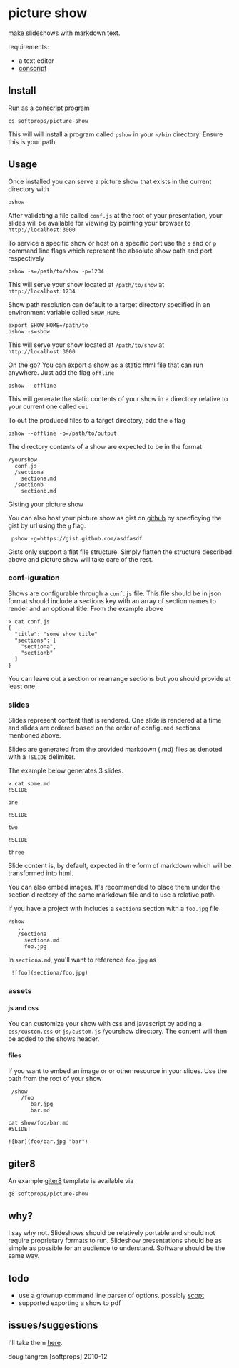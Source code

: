 # picture show

make slideshows with markdown text.

requirements:

- a text editor
- [conscript][cs]

## Install

Run as a [conscript][cs] program

    cs softprops/picture-show

This will will install a program called `pshow` in your `~/bin` directory. Ensure this is your path.

## Usage

Once installed you can serve a picture show that exists in the current directory with

    pshow

After validating a file called `conf.js` at the root of your presentation, your slides will be available for viewing by pointing your browser to `http://localhost:3000`

To service a specific show or host on a specific port use the `s` and or `p` command line flags which represent the absolute show path and port respectively

    pshow -s=/path/to/show -p=1234

This will serve your show located at `/path/to/show` at `http://localhost:1234`

Show path resolution can default to a target directory specified in an environment variable called `SHOW_HOME`

    export SHOW_HOME=/path/to
    pshow -s=show

This will serve your show located at `/path/to/show` at `http://localhost:3000`

On the go? You can export a show as a static html file that can run anywhere. Just add the flag `offline`

    pshow --offline

This will generate the static contents of your show in a directory relative to your current one called `out`

To out the produced files to a target directory, add the `o` flag

    pshow --offline -o=/path/to/output

The directory contents of a show are expected to be in the format

    /yourshow
      conf.js
      /sectiona
        sectiona.md
      /sectionb
        sectionb.md

Gisting your picture show

You can also host your picture show as gist on [github](http://gist.github.com) by specficying the gist by url using the `g` flag.

     pshow -g=https://gist.github.com/asdfasdf
     
Gists only support a flat file structure. Simply flatten the structure described above and picture show will take care of the rest.


### conf-iguration

Shows are configurable through a `conf.js` file. This file should be in json
format should include a sections key with an array of section names to render and an optional title. From the example above


    > cat conf.js
    {
      "title": "some show title"
      "sections": [
        "sectiona",
        "sectionb"
      ]
    }

You can leave out a section or rearrange sections but you should provide at least one.

### slides

Slides represent content that is rendered. One slide is rendered at a time and slides are ordered based on the order of configured sections mentioned above.

Slides are generated from the provided markdown (.md) files as denoted with
a `!SLIDE` delimiter.

The example below generates 3 slides.

    > cat some.md
    !SLIDE

    one

    !SLIDE

    two

    !SLIDE

    three

Slide content is, by default, expected in the form of markdown which will be transformed into html.

You can also embed images. It's recommended to place them under the section directory of the same markdown file and to use a relative path.

If you have a project with includes a `sectiona` section with a `foo.jpg` file

    /show
       ..
       /sectiona
         sectiona.md
         foo.jpg

In `sectiona.md`, you'll want to reference `foo.jpg` as

     ![foo](sectiona/foo.jpg)

### assets

#### js and css

You can customize your show with css and javascript by adding a `css/custom.css` or `js/custom.js` /yourshow directory. The content will then be added to the shows header.

#### files

If you want to embed an image or or other resource in your slides. Use the path from the root of your show

     /show
        /foo
           bar.jpg
           bar.md

    cat show/foo/bar.md
    #SLIDE!

    ![bar](foo/bar.jpg "bar")

## giter8

An example [giter8](http://github.com/n8han/giter8#readme) template is available via

    g8 softprops/picture-show

## why?

I say why not. Slideshows should be relatively portable and should not require proprietary formats to run. Slideshow presentations should be as simple as possible for an audience to understand. Software should be the same way.

## todo

* use a grownup command line parser of options. possibly [scopt](https://github.com/jstrachan/scopt)
* supported exporting a show to pdf

## issues/suggestions

I'll take them [here][issues].

doug tangren [softprops] 2010-12

[cs]: https://github.com/n8han/conscript#readme
[issues]: https://github.com/softprops/picture-show/issues
